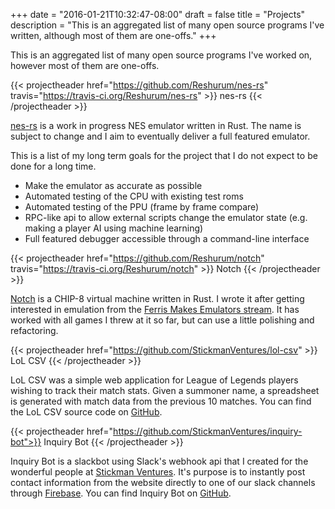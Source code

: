 +++
date = "2016-01-21T10:32:47-08:00"
draft = false
title = "Projects"
description = "This is an aggregated list of many open source programs I've written, although most of them are one-offs."
+++

This is an aggregated list of many open source programs I've worked on, however most of them are one-offs.

{{< projectheader href="https://github.com/Reshurum/nes-rs" travis="https://travis-ci.org/Reshurum/nes-rs" >}}
    nes-rs
{{< /projectheader >}}

[nes-rs](https://github.com/Reshurum/nes-rs) is a work in progress NES emulator written in Rust. The name is subject to change and I aim to eventually deliver a full featured emulator.

This is a list of my long term goals for the project that I do not expect to be done for a long time.

* Make the emulator as accurate as possible
* Automated testing of the CPU with existing test roms
* Automated testing of the PPU (frame by frame compare)
* RPC-like api to allow external scripts change the emulator state (e.g. making a player AI using machine learning)
* Full featured debugger accessible through a command-line interface

{{< projectheader href="https://github.com/Reshurum/notch" travis="https://travis-ci.org/Reshurum/notch" >}}
    Notch
{{< /projectheader >}}

[Notch](https://github.com/Reshurum/notch) is a CHIP-8 virtual machine written in Rust. I wrote it after getting interested in emulation from the [Ferris Makes Emulators stream](https://www.twitch.tv/ferrisstreamsstuff).  It has worked with all games I threw at it so far, but can use a little polishing and refactoring.

{{< projectheader href="https://github.com/StickmanVentures/lol-csv" >}}
    LoL CSV
{{< /projectheader >}}

LoL CSV was a simple web application for League of Legends players wishing to track their match stats. Given a summoner name, a spreadsheet is generated with match data from the previous 10 matches. You can find the LoL CSV source code on [GitHub](https://github.com/StickmanVentures/lol-csv).

{{< projectheader href="https://github.com/StickmanVentures/inquiry-bot">}}
    Inquiry Bot
{{< /projectheader >}}

Inquiry Bot is a slackbot using Slack's webhook api that I created for the wonderful people at [Stickman Ventures](https://www.stickmanventures.com/). It's purpose is to instantly post contact information from the website directly to one of our slack channels through [Firebase](https://www.firebase.com/). You can find Inquiry Bot on [GitHub](https://github.com/StickmanVentures/inquiry-bot).
